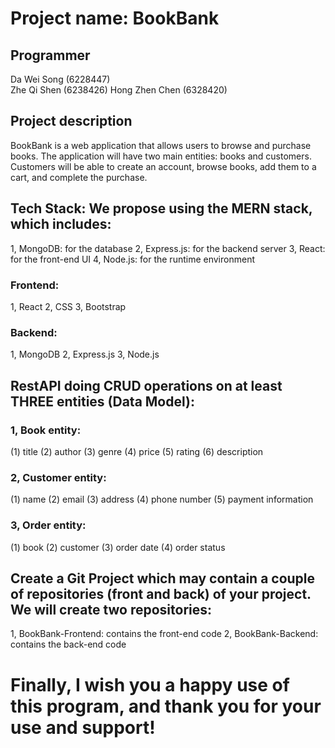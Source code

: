 # Project name: BookBank

## Programmer  
Da Wei Song (6228447)    
Zhe Qi Shen (6238426)
Hong Zhen Chen (6328420)
 
## Project description  
BookBank is a web application that allows users to browse and purchase books. The application will have two main entities: books and customers. Customers will be able to create an account, browse books, add them to a cart, and complete the purchase.

## Tech Stack: We propose using the MERN stack, which includes:
1, MongoDB: for the database
2, Express.js: for the backend server
3, React: for the front-end UI
4, Node.js: for the runtime environment
### Frontend:
1, React
2, CSS
3, Bootstrap
### Backend:
1, MongoDB
2, Express.js
3, Node.js

## RestAPI doing CRUD operations on at least THREE entities (Data Model):
### 1, Book entity:
(1) title
(2) author
(3) genre
(4) price
(5) rating
(6) description

### 2, Customer entity:
(1) name
(2)	email
(3)	address
(4)	phone number
(5)	payment information

### 3, Order entity:
(1) book
(2) customer
(3) order date
(4) order status

## Create a Git Project which may contain a couple of repositories (front and back) of your project. We will create two repositories:
1, BookBank-Frontend: contains the front-end code
2, BookBank-Backend: contains the back-end code

# Finally, I wish you a happy use of this program, and thank you for your use and support!